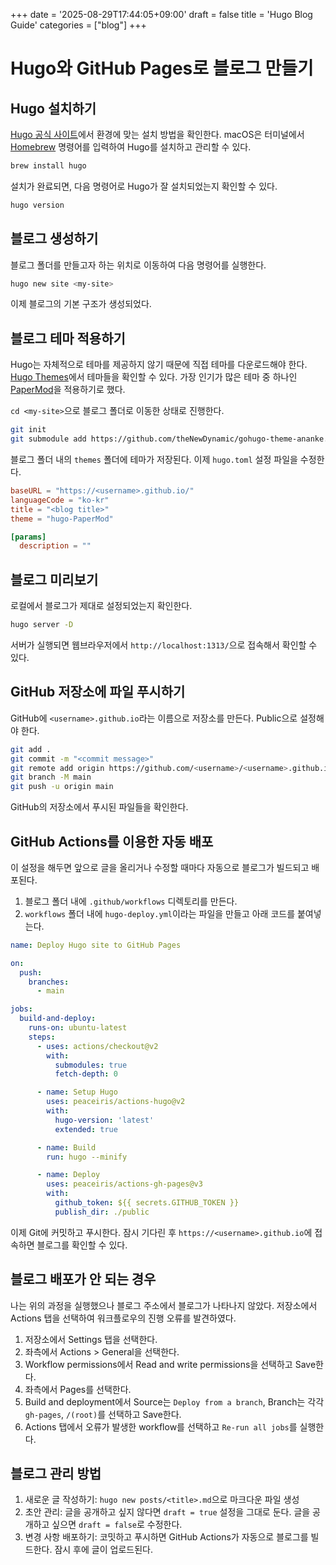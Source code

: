 +++
date = '2025-08-29T17:44:05+09:00'
draft = false
title = 'Hugo Blog Guide'
categories = ["blog"]
+++

# Hugo와 GitHub Pages로 블로그 만들기

## Hugo 설치하기

[Hugo 공식 사이트](https://gohugo.io/installation/)에서 환경에 맞는 설치 방법을 확인한다. macOS은 터미널에서 [Homebrew](https://brew.sh/) 명령어를 입력하여 Hugo를 설치하고 관리할 수 있다.

```bash
brew install hugo
```

설치가 완료되면, 다음 명령어로 Hugo가 잘 설치되었는지 확인할 수 있다.

```bash
hugo version
```

## 블로그 생성하기

블로그 폴더를 만들고자 하는 위치로 이동하여 다음 명령어를 실행한다.

```bash
hugo new site <my-site>
```

이제 블로그의 기본 구조가 생성되었다.

## 블로그 테마 적용하기

Hugo는 자체적으로 테마를 제공하지 않기 때문에 직접 테마를 다운로드해야 한다. [Hugo Themes](https://themes.gohugo.io/)에서 테마들을 확인할 수 있다. 가장 인기가 많은 테마 중 하나인 [PaperMod](https://github.com/adityatelange/hugo-PaperMod)을 적용하기로 했다.

`cd <my-site>`으로 블로그 폴더로 이동한 상태로 진행한다.

```bash
git init
git submodule add https://github.com/theNewDynamic/gohugo-theme-ananke.git themes/ananke
```

블로그 폴더 내의 `themes` 폴더에 테마가 저장된다. 이제 `hugo.toml` 설정 파일을 수정한다.

```TOML
baseURL = "https://<username>.github.io/"
languageCode = "ko-kr"
title = "<blog title>"
theme = "hugo-PaperMod"

[params]
  description = ""
```

## 블로그 미리보기

로컬에서 블로그가 제대로 설정되었는지 확인한다.

```bash
hugo server -D
```

서버가 실행되면 웹브라우저에서 `http://localhost:1313/`으로 접속해서 확인할 수 있다.

## GitHub 저장소에 파일 푸시하기

GitHub에 `<username>.github.io`라는 이름으로 저장소를 만든다. Public으로 설정해야 한다.

```bash
git add .
git commit -m "<commit message>"
git remote add origin https://github.com/<username>/<username>.github.io.git
git branch -M main
git push -u origin main
```

GitHub의 저장소에서 푸시된 파일들을 확인한다.

## GitHub Actions를 이용한 자동 배포

이 설정을 해두면 앞으로 글을 올리거나 수정할 때마다 자동으로 블로그가 빌드되고 배포된다.

1. 블로그 폴더 내에 `.github/workflows` 디렉토리를 만든다.
2. `workflows` 폴더 내에 `hugo-deploy.yml`이라는 파일을 만들고 아래 코드를 붙여넣는다.

```YAML
name: Deploy Hugo site to GitHub Pages

on:
  push:
    branches:
      - main

jobs:
  build-and-deploy:
    runs-on: ubuntu-latest
    steps:
      - uses: actions/checkout@v2
        with:
          submodules: true
          fetch-depth: 0

      - name: Setup Hugo
        uses: peaceiris/actions-hugo@v2
        with:
          hugo-version: 'latest'
          extended: true

      - name: Build
        run: hugo --minify

      - name: Deploy
        uses: peaceiris/actions-gh-pages@v3
        with:
          github_token: ${{ secrets.GITHUB_TOKEN }}
          publish_dir: ./public
```

이제 Git에 커밋하고 푸시한다. 잠시 기다린 후 `https://<username>.github.io`에 접속하면 블로그를 확인할 수 있다.

## 블로그 배포가 안 되는 경우

나는 위의 과정을 실행했으나 블로그 주소에서 블로그가 나타나지 않았다. 저장소에서 Actions 탭을 선택하여 워크플로우의 진행 오류를 발견하였다.

1. 저장소에서 Settings 탭을 선택한다.
2. 좌측에서 Actions > General을 선택한다.
3. Workflow permissions에서 Read and write permissions을 선택하고 Save한다.
4. 좌측에서 Pages를 선택한다.
5. Build and deployment에서 Source는 `Deploy from a branch`, Branch는 각각 `gh-pages`, `/(root)`를 선택하고 Save한다.
6. Actions 탭에서 오류가 발생한 workflow를 선택하고 `Re-run all jobs`를 실행한다.

## 블로그 관리 방법

1. 새로운 글 작성하기: `hugo new posts/<title>.md`으로 마크다운 파일 생성
2. 초안 관리: 글을 공개하고 싶지 않다면 `draft = true` 설정을 그대로 둔다. 글을 공개하고 싶으면 `draft = false`로 수정한다.
3. 변경 사항 배포하기: 코밋하고 푸시하면 GitHub Actions가 자동으로 블로그를 빌드한다. 잠시 후에 글이 업로드된다.
